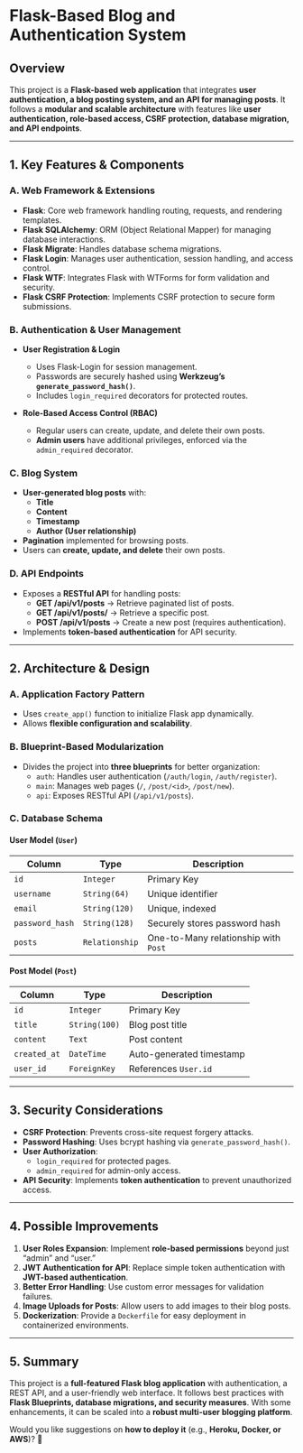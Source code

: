 # **Flask-Based Blog and Authentication System**

## **Overview**
This project is a **Flask-based web application** that integrates **user authentication, a blog posting system, and an API for managing posts**. It follows a **modular and scalable architecture** with features like **user authentication, role-based access, CSRF protection, database migration, and API endpoints**.

---

## **1. Key Features & Components**
### **A. Web Framework & Extensions**
- **Flask**: Core web framework handling routing, requests, and rendering templates.
- **Flask SQLAlchemy**: ORM (Object Relational Mapper) for managing database interactions.
- **Flask Migrate**: Handles database schema migrations.
- **Flask Login**: Manages user authentication, session handling, and access control.
- **Flask WTF**: Integrates Flask with WTForms for form validation and security.
- **Flask CSRF Protection**: Implements CSRF protection to secure form submissions.

### **B. Authentication & User Management**
- **User Registration & Login**
  - Uses Flask-Login for session management.
  - Passwords are securely hashed using **Werkzeug’s `generate_password_hash()`**.
  - Includes `login_required` decorators for protected routes.

- **Role-Based Access Control (RBAC)**
  - Regular users can create, update, and delete their own posts.
  - **Admin users** have additional privileges, enforced via the `admin_required` decorator.

### **C. Blog System**
- **User-generated blog posts** with:
  - **Title**
  - **Content**
  - **Timestamp**
  - **Author (User relationship)**
- **Pagination** implemented for browsing posts.
- Users can **create, update, and delete** their own posts.

### **D. API Endpoints**
- Exposes a **RESTful API** for handling posts:
  - **GET /api/v1/posts** → Retrieve paginated list of posts.
  - **GET /api/v1/posts/<id>** → Retrieve a specific post.
  - **POST /api/v1/posts** → Create a new post (requires authentication).
- Implements **token-based authentication** for API security.

---

## **2. Architecture & Design**
### **A. Application Factory Pattern**
- Uses `create_app()` function to initialize Flask app dynamically.
- Allows **flexible configuration and scalability**.

### **B. Blueprint-Based Modularization**
- Divides the project into **three blueprints** for better organization:
  - `auth`: Handles user authentication (`/auth/login`, `/auth/register`).
  - `main`: Manages web pages (`/`, `/post/<id>`, `/post/new`).
  - `api`: Exposes RESTful API (`/api/v1/posts`).

### **C. Database Schema**
#### **User Model (`User`)**
| Column | Type | Description |
|--------|------|-------------|
| `id` | `Integer` | Primary Key |
| `username` | `String(64)` | Unique identifier |
| `email` | `String(120)` | Unique, indexed |
| `password_hash` | `String(128)` | Securely stores password hash |
| `posts` | `Relationship` | One-to-Many relationship with `Post` |

#### **Post Model (`Post`)**
| Column | Type | Description |
|--------|------|-------------|
| `id` | `Integer` | Primary Key |
| `title` | `String(100)` | Blog post title |
| `content` | `Text` | Post content |
| `created_at` | `DateTime` | Auto-generated timestamp |
| `user_id` | `ForeignKey` | References `User.id` |

---

## **3. Security Considerations**
- **CSRF Protection**: Prevents cross-site request forgery attacks.
- **Password Hashing**: Uses bcrypt hashing via `generate_password_hash()`.
- **User Authorization**: 
  - `login_required` for protected pages.
  - `admin_required` for admin-only access.
- **API Security**: Implements **token authentication** to prevent unauthorized access.

---

## **4. Possible Improvements**
1. **User Roles Expansion**: Implement **role-based permissions** beyond just “admin” and “user.”
2. **JWT Authentication for API**: Replace simple token authentication with **JWT-based authentication**.
3. **Better Error Handling**: Use custom error messages for validation failures.
4. **Image Uploads for Posts**: Allow users to add images to their blog posts.
5. **Dockerization**: Provide a `Dockerfile` for easy deployment in containerized environments.

---

## **5. Summary**
This project is a **full-featured Flask blog application** with authentication, a REST API, and a user-friendly web interface. It follows best practices with **Flask Blueprints, database migrations, and security measures**. With some enhancements, it can be scaled into a **robust multi-user blogging platform**.

Would you like suggestions on **how to deploy it** (e.g., **Heroku, Docker, or AWS**)? 🚀
